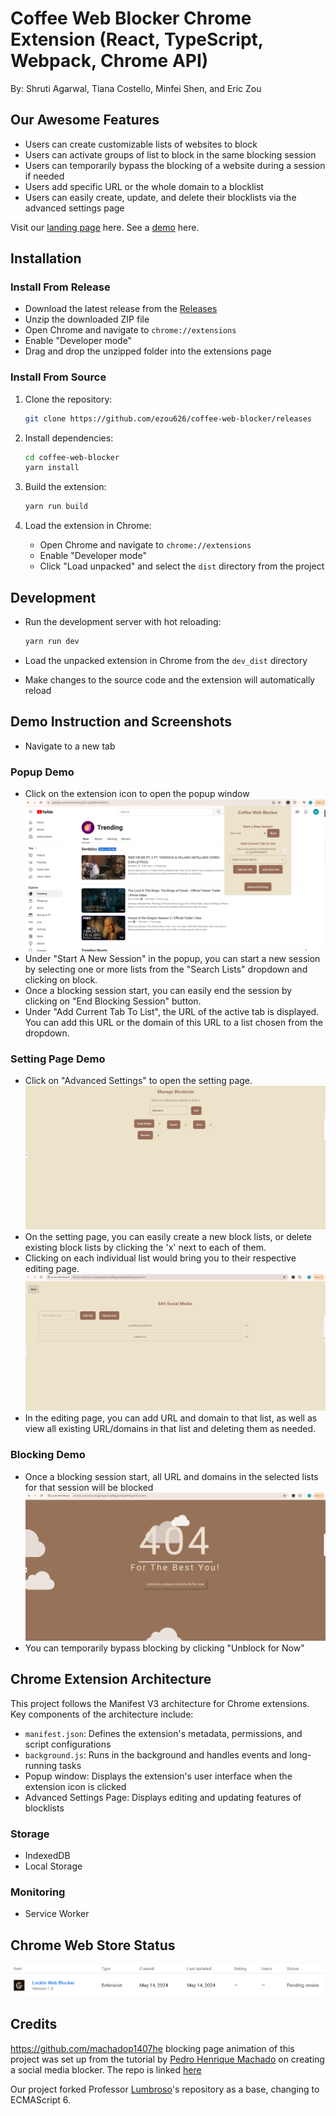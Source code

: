 # Coffee Web Blocker Chrome Extension (React, TypeScript, Webpack, Chrome API)

By: Shruti Agarwal, Tiana Costello, Minfei Shen, and Eric Zou

## Our Awesome Features

- Users can create customizable lists of websites to block
- Users can activate groups of list to block in the same blocking session
- Users can temporarily bypass the blocking of a website during a session if needed
- Users add specific URL or the whole domain to a blocklist
- Users can easily create, update, and delete their blocklists via the advanced settings page

Visit our [landing page](https://coffeewebblocker.click/) here.
See a [demo](https://youtu.be/NvZ-1hMQ5A0) here.

## Installation

### Install From Release

- Download the latest release from the [Releases](https://github.com/ezou626/coffee-web-blocker/releases)
- Unzip the downloaded ZIP file
- Open Chrome and navigate to `chrome://extensions`
- Enable "Developer mode"
- Drag and drop the unzipped folder into the extensions page

### Install From Source

1. Clone the repository:

   ```bash
   git clone https://github.com/ezou626/coffee-web-blocker/releases
   ```

2. Install dependencies:

   ```bash
   cd coffee-web-blocker
   yarn install
   ```

3. Build the extension:

   ```bash
   yarn run build
   ```

4. Load the extension in Chrome:

   - Open Chrome and navigate to `chrome://extensions`
   - Enable "Developer mode"
   - Click "Load unpacked" and select the `dist` directory from the project
   
## Development

- Run the development server with hot reloading:

  ```bash
  yarn run dev
  ```

- Load the unpacked extension in Chrome from the `dev_dist` directory
- Make changes to the source code and the extension will automatically reload

## Demo Instruction and Screenshots

- Navigate to a new tab

### Popup Demo
- Click on the extension icon to open the popup window
![Screenshot of Popup](https://github.com/ezou626/coffee-web-blocker/blob/main/Screenshot-popup.png)
- Under "Start A New Session" in the popup, you can start a new session by selecting one or more lists from the "Search Lists" dropdown and clicking on block.
- Once a blocking session start, you can easily end the session by clicking on "End Blocking Session" button.
- Under "Add Current Tab To List", the URL of the active tab is displayed. You can add this URL or the domain of this URL to a list chosen from the dropdown.

### Setting Page Demo
- Click on "Advanced Settings" to open the setting page.
![Screenshot of Settings](https://github.com/ezou626/coffee-web-blocker/blob/main/Screenshot-page1.png)
- On the setting page, you can easily create a new block lists, or delete existing block lists by clicking the 'x' next to each of them.
- Clicking on each individual list would bring you to their respective editing page.
![Screen shot of Editing page](https://github.com/ezou626/coffee-web-blocker/blob/main/Screenshot-page2.png)
- In the editing page, you can add URL and domain to that list, as well as view all existing URL/domains in that list and deleting them as needed.

### Blocking Demo
- Once a blocking session start, all URL and domains in the selected lists for that session will be blocked
![Screen shot of blocking](https://github.com/ezou626/coffee-web-blocker/blob/main/Screenshot-blocking.png)
- You can temporarily bypass blocking by clicking "Unblock for Now"

## Chrome Extension Architecture

This project follows the Manifest V3 architecture for Chrome extensions. Key components of the architecture include:

- `manifest.json`: Defines the extension's metadata, permissions, and script configurations
- `background.js`: Runs in the background and handles events and long-running tasks
- Popup window: Displays the extension's user interface when the extension icon is clicked
- Advanced Settings Page: Displays editing and updating features of blocklists

### Storage
- IndexedDB
- Local Storage

### Monitoring
- Service Worker

## Chrome Web Store Status
![alt text](image.png)

## Credits

https://github.com/machadop1407he blocking page animation of this project was set up from the tutorial by [Pedro Henrique Machado](https://github.com/Harshita-mindfire) on creating a social media blocker. The repo is linked [here](https://github.com/machadop1407/SocialMediaBlocker-ChromeEXT)

Our project forked Professor [Lumbroso](https://github.com/jlumbroso/chrome-extension-text-collector)'s repository as a base, changing to ECMAScript 6.
